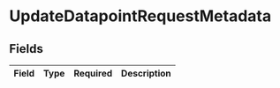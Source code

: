 # UpdateDatapointRequestMetadata


## Fields

| Field       | Type        | Required    | Description |
| ----------- | ----------- | ----------- | ----------- |